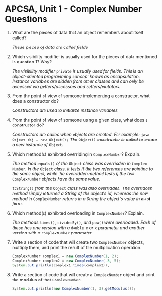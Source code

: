 # APCSA, Unit 1 - Complex Number Questions

1.  What are the pieces of data that an object remembers about itself
    called?

    *These pieces of data are called fields.*

2.  Which visibility modifier is usually used for the pieces of data
    mentioned in question 1? Why?

    *The visibility modifier* `private` *is usually used for fields.
    This is an object-oriented programming concept known as
    encapsulation. Instance variables are hidden from other classes and
    can only be accessed via getters/accessors and setters/mutators.*

3.  From the point of view of someone implementing a constructor, what
    does a constructor do?

    *Constructors are used to initialize instance variables.*

4.  From the point of view of someone using a given class, what does a
    constructor do?

    *Constructors are called when objects are created. For example:*
    `java  Object obj = new Object();` *The* `Object()` *constructor is
    called to create a new instance of* `Object`*.*

5.  Which method(s) exhibited overriding in `ComplexNumber`? Explain.

    *The method* `equals()` *of the* `Object` *class was overridden in*
    `Complex Number`*. In the* `Object` *class, it tests if the two
    references are pointing to the same object, while the overridden
    method tests if the two* `ComplexNumber` *objects have the same
    value.*

    `toString()` *from the* `Object` *class was also overridden. The
    overridden method simply returned a String of the object's id,
    whereas the new method in* `ComplexNumber` *returns in a String the
    object's value in* **a+bi** *form.*

6.  Which method(s) exhibited overloading in `ComplexNumber`? Explain.

    *The methods* `times()`*,* `dividedBy()`*, and* `pow()` *were
    overloaded. Each of these has one version with a* `double n` *or*
    `x` *parameter and another version with a* `ComplexNumber`
    *parameter.*

7.  Write a section of code that will create two `ComplexNumber`
    objects, multiply them, and print the result of the multiplication
    operation.

    ``` java
    ComplexNumber complex1 = new ComplexNumber(1, 2);
    ComplexNumber complex2 = new ComplexNumber(-3, 5);
    System.out.println(complex1.times(complex2));
    ```

8.  Write a section of code that will create a `ComplexNumber` object
    and print the modulus of that `ComplexNumber`.

    ``` java
    System.out.println(new ComplexNumber(1, 3).getModulus());
    ```
